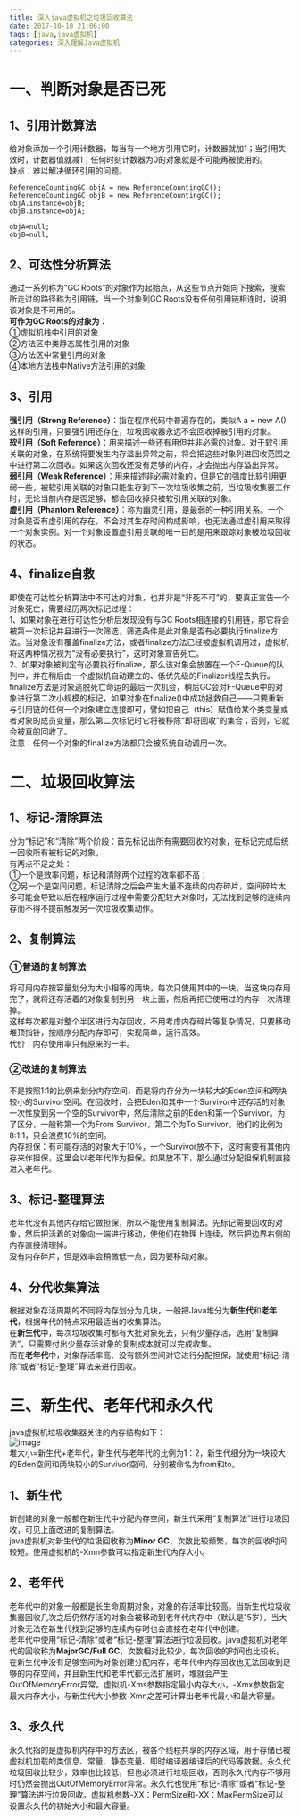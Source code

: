 ```yaml
---
title: 深入java虚拟机之垃圾回收算法
date: 2017-10-10 21:06:00  
tags: [java,java虚拟机]    
categories: 深入理解Java虚拟机  
---
```

# 一、判断对象是否已死
## 1、引用计数算法
给对象添加一个引用计数器，每当有一个地方引用它时，计数器就加1；当引用失效时，计数器值就减1；任何时刻计数器为0的对象就是不可能再被使用的。  
缺点：难以解决循环引用的问题。  
```
ReferenceCountingGC objA = new ReferenceCountingGC();
ReferenceCountingGC objB = new ReferenceCountingGC();
objA.instance=objB;
objB.instance=objA;

objA=null;
objB=null;
```
## 2、可达性分析算法
通过一系列称为“GC Roots”的对象作为起始点，从这些节点开始向下搜索，搜索所走过的路径称为引用链，当一个对象到GC Roots没有任何引用链相连时，说明该对象是不可用的。  
**可作为GC Roots的对象为：**  
①虚拟机栈中引用的对象  
②方法区中类静态属性引用的对象  
③方法区中常量引用的对象  
④本地方法栈中Native方法引用的对象  
## 3、引用
**强引用（Strong Reference）**：指在程序代码中普遍存在的，类似A a = new A()这样的引用，只要强引用还存在，垃圾回收器永远不会回收掉被引用的对象。  
**软引用（Soft Reference）**：用来描述一些还有用但并非必需的对象。对于软引用关联的对象，在系统将要发生内存溢出异常之前，将会把这些对象列进回收范围之中进行第二次回收。如果这次回收还没有足够的内存，才会抛出内存溢出异常。  
**弱引用（Weak Reference）**：用来描述非必需对象的，但是它的强度比软引用更弱一些，被软引用关联的对象只能生存到下一次垃圾收集之前。当垃圾收集器工作时，无论当前内存是否足够，都会回收掉只被软引用关联的对象。  
**虚引用（Phantom Reference）**：称为幽灵引用，是最弱的一种引用关系。一个对象是否有虚引用的存在，不会对其生存时间构成影响，也无法通过虚引用来取得一个对象实例。对一个对象设置虚引用关联的唯一目的是用来跟踪对象被垃圾回收的状态。  
## 4、finalize自救
即使在可达性分析算法中不可达的对象，也并非是“非死不可”的，要真正宣告一个对象死亡，需要经历两次标记过程：  
1、如果对象在进行可达性分析后发现没有与GC Roots相连接的引用链，那它将会被第一次标记并且进行一次筛选，筛选条件是此对象是否有必要执行finalize方法。当对象没有覆盖finalize方法，或者finalize方法已经被虚拟机调用过，虚拟机将这两种情况视为“没有必要执行”，这时对象宣告死亡。  
2、如果对象被判定有必要执行finalize，那么该对象会放置在一个F-Queue的队列中，并在稍后由一个虚拟机自动建立的、低优先级的Finalizer线程去执行。finalize方法是对象逃脱死亡命运的最后一次机会，稍后GC会对F-Queue中的对象进行第二次小规模的标记，如果对象在finalize()中成功拯救自己——只要重新与引用链的任何一个对象建立连接即可，譬如把自己（this）赋值给某个类变量或者对象的成员变量，那么第二次标记时它将被移除“即将回收”的集合；否则，它就会被真的回收了。  
注意：任何一个对象的finalize方法都只会被系统自动调用一次。  

# 二、垃圾回收算法  
## 1、标记-清除算法
分为“标记”和“清除”两个阶段：首先标记出所有需要回收的对象，在标记完成后统一回收所有被标记的对象。  
有两点不足之处：  
①一个是效率问题，标记和清除两个过程的效率都不高；  
②另一个是空间问题，标记清除之后会产生大量不连续的内存碎片，空间碎片太多可能会导致以后在程序运行过程中需要分配较大对象时，无法找到足够的连续内存而不得不提前触发另一次垃圾收集动作。  
## 2、复制算法
### ①普通的复制算法
将可用内存按容量划分为大小相等的两块，每次只使用其中的一块。当这块内存用完了，就将还存活着的对象复制到另一块上面，然后再把已使用过的内存一次清理掉。  
这样每次都是对整个半区进行内存回收，不用考虑内存碎片等复杂情况，只要移动堆顶指针，按顺序分配内存即可，实现简单，运行高效。  
代价：内存使用率只有原来的一半。  
### ②改进的复制算法
不是按照1:1的比例来划分内存空间，而是将内存分为一块较大的Eden空间和两块较小的Survivor空间。在回收时，会把Eden和其中一个Survivor中还存活的对象一次性放到另一个空的Survivor中，然后清除之前的Eden和第一个Survivor。为了区分，一般称第一个为From Survivor，第二个为To Survivor。他们的比例为8:1:1，只会浪费10%的空间。  
内存担保：有可能存活的对象大于10%，一个Survivor放不下，这时需要有其他内存来作担保，这里会以老年代作为担保。如果放不下，那么通过分配担保机制直接进入老年代。  
## 3、标记-整理算法
老年代没有其他内存给它做担保，所以不能使用复制算法。先标记需要回收的对象，然后把活着的对象向一端进行移动，使他们在物理上连续，然后把边界右侧的内存直接清理掉。  
没有内存碎片，但是效率会稍微低一点，因为要移动对象。  
## 4、分代收集算法
根据对象存活周期的不同将内存划分为几块，一般把Java堆分为**新生代**和**老年代**，根据年代的特点采用最适当的收集算法。  
在**新生代**中，每次垃圾收集时都有大批对象死去，只有少量存活，选用“复制算法”，只需要付出少量存活对象的复制成本就可以完成收集。  
而在**老年代**中，对象存活率高、没有额外空间对它进行分配担保，就使用“标记-清除”或者“标记-整理”算法来进行回收。  

# 三、新生代、老年代和永久代
java虚拟机垃圾收集器关注的内存结构如下：  
![image](http://osrmzp0jr.bkt.clouddn.com/20141107224401036.png)  
堆大小=新生代+老年代，新生代与老年代的比例为1：2，新生代细分为一块较大的Eden空间和两块较小的Survivor空间，分别被命名为from和to。  
## 1、新生代
新创建的对象一般都在新生代中分配内存空间，新生代采用“复制算法”进行垃圾回收，可见上面改进的复制算法。  
java虚拟机对新生代的垃圾回收称为**Minor GC**，次数比较频繁，每次的回收时间较短。使用虚拟机的-Xmn参数可以指定新生代内存大小。  
## 2、老年代
老年代中的对象一般都是长生命周期对象，对象的存活率比较高。当新生代垃圾收集器回收几次之后仍然存活的对象会被移动到老年代内存中（默认是15岁），当大对象无法在新生代找到足够的连续内存时也会直接在老年代中创建。  
老年代中使用“标记-清除”或者“标记-整理”算法进行垃圾回收。java虚拟机对老年代的回收称为**MajorGC/Full GC**，次数相对比较少，每次回收的时间也比较长。  
在新生代中没有足够空间为对象创建分配内存，老年代中内存回收也无法回收到足够的内存空间，并且新生代和老年代都无法扩展时，堆就会产生OutOfMemoryError异常。虚拟机-Xms参数指定最小内存大小，-Xmx参数指定最大内存大小，与新生代大小参数-Xmn之差可计算出老年代最小和最大容量。  
## 3、永久代
永久代指的是虚拟机内存中的方法区，被各个线程共享的内存区域，用于存储已被虚拟机加载的类信息、常量、静态变量、即时编译器编译后的代码等数据。永久代垃圾回收比较少，效率也比较低，但也必须进行垃圾回收，否则永久代内存不够用时仍然会抛出OutOfMemoryError异常。永久代也使用“标记-清除”或者“标记-整理”算法进行垃圾回收。虚拟机参数-XX：PermSize和-XX：MaxPermSize可以设置永久代的初始大小和最大容量。  



